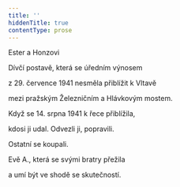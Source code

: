 ```yaml
---
title: ''
hiddenTitle: true
contentType: prose
---
```


  

  

  

Ester a Honzovi

Dívčí postavě, která se úředním výnosem

z 29. července 1941 nesměla přiblížit k Vltavě

mezi pražským Železničním a Hlávkovým mostem.

Když se 14. srpna 1941 k řece přiblížila,

kdosi ji udal. Odvezli ji, popravili.

Ostatní se koupali.

Evě A., která se svými bratry přežila

a umí být ve shodě se skutečností.
